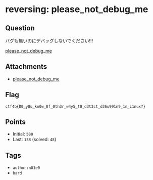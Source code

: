 # reversing: please_not_debug_me
## Question
バグも無いのにデバッグしないでください!!!

[please_not_debug_me](files)

## Attachments
- [please_not_debug_me](files)

## Flag
```
ctf4b{D0_y0u_kn0w_0f_0th3r_w4y5_t0_d3t3ct_d36u991n9_1n_L1nux?}
```

## Points
- Initial: `500`
- Last: `138` (solved: `48`)

## Tags
- `author:n01e0`
- `hard`
    